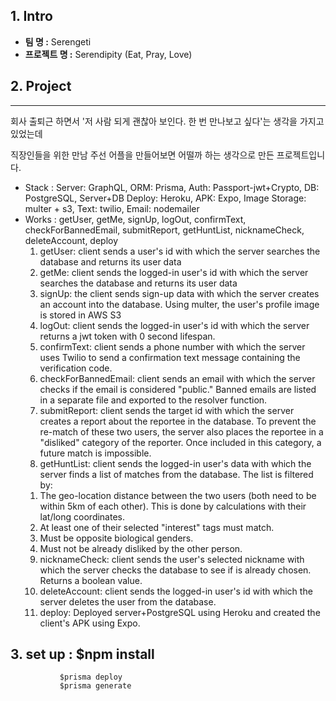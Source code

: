 ## 1. Intro

- **팀 명 :** Serengeti
- **프로젝트 명 :** Serendipity (Eat, Pray, Love)

## 2. Project

---

회사 출퇴근 하면서 '저 사람 되게 괜찮아 보인다. 한 번 만나보고 싶다'는 생각을 가지고 있었는데

직장인들을 위한 만남 주선 어플을 만들어보면 어떨까 하는 생각으로 만든 프로젝트입니다.



- Stack :  Server: GraphQL, 
             ORM: Prisma, 
             Auth: Passport-jwt+Crypto, 
             DB: PostgreSQL, 
             Server+DB Deploy: Heroku, 
             APK: Expo, 
             Image Storage: multer + s3,
             Text: twilio,
             Email: nodemailer
- Works : getUser, getMe, signUp, logOut, confirmText, checkForBannedEmail, submitReport, getHuntList, nicknameCheck, deleteAccount, deploy
    1. getUser: client sends a user's id with which the server searches the database and returns its user data
    2. getMe: client sends the logged-in user's id with which the server searches the database and returns its user data
    3. signUp: the client sends sign-up data with which the server creates an account into the database. Using multer, the user's profile image is stored in AWS S3
    4. logOut: client sends the logged-in user's id with which the server returns a jwt token with 0 second lifespan.
    5. confirmText: client sends a phone number with which the server uses Twilio to send a confirmation text message containing the verification code.
    6. checkForBannedEmail: client sends an email with which the server checks if the email is considered "public." Banned emails are listed in a separate file and exported to the resolver function.
    7. submitReport: client sends the target id with which the server creates a report about the reportee in the database. To prevent the re-match of these two users, the server also places the reportee in a "disliked" category of the reporter. Once included in this category, a future match is impossible.
    8. getHuntList: client sends the logged-in user's data with which the server finds a list of matches from the database. The list is filtered by: 
    1) The geo-location distance between the two users (both need to be within 5km of each other). This is done by calculations with their lat/long coordinates.
    2) At least one of their selected "interest" tags must match.
    3) Must be opposite biological genders.
    4) Must not be already disliked by the other person.
    9. nicknameCheck: client sends the user's selected nickname with which the server checks the database to see if is already chosen. Returns a boolean value.
    10. deleteAccount: client sends the logged-in user's id with which the server deletes the user from the database.
    11. deploy: Deployed server+PostgreSQL using Heroku and created the client's APK using Expo.


## 3. set up : $npm install
               $prisma deploy
               $prisma generate





